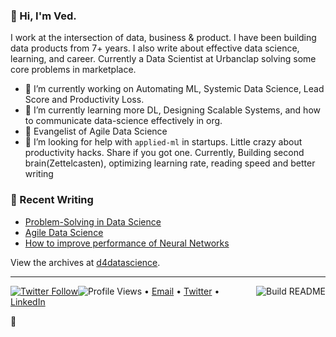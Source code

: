 ### 👋 Hi, I'm Ved.

I work at the intersection of data, business & product. I have been building data products from 7+ years. I also write about effective data science, learning, and career. Currently a Data Scientist at Urbanclap solving some core problems in marketplace.

- 🔭 I’m currently working on Automating ML, Systemic Data Science, Lead Score and Productivity Loss.
- 🌱 I’m currently learning more DL, Designing Scalable Systems, and how to communicate data-science effectively in org. 
- :raising_hand: Evangelist of Agile Data Science
- 🤔 I’m looking for help with `applied-ml` in startups. Little crazy about productivity hacks. Share if you got one. Currently, Building second brain(Zettelcasten), optimizing learning rate, reading speed and better writing





### 📝 Recent Writing

<!-- writing starts -->
* [Problem-Solving in Data Science](https://ved93.github.io/d4datascience/kaggle/notes/learning/2020/09/28/Problem-Solving-in-Data-Science.html)
* [Agile Data Science](https://ved93.github.io/d4datascience/team/data%20science/2020/08/13/agile-data-science.html)
* [How to improve performance of Neural Networks](https://d4datascience.wordpress.com/2016/09/29/fbf/) 
 
<!-- writing ends -->

View the archives at [d4datascience](https://d4datascience.wordpress.com/).

---

[![Twitter Follow](https://img.shields.io/twitter/follow/vedthedataguy?label=Follow&style=social)](https://twitter.com/vedthedataguy)![Profile Views](https://gpvc.arturio.dev/vpved93)<a href="https://github.com/ved93/ved93/actions"><img src="https://github.com/ved93/ved93/workflows/Build%20README/badge.svg?branch=master" align="right" alt="Build README"></a>
• [Email](mailto:vpved93@gmail.com) • [Twitter](https://twitter.com/Vedthedataguy) • [LinkedIn](https://www.linkedin.com/in/vedthedataguy)  
 
:dart:	
